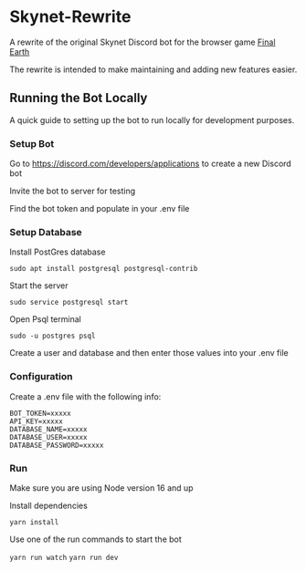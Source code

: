 # Skynet-Rewrite
A rewrite of the original Skynet Discord bot for the browser game [Final Earth](https://www.finalearth.com)

The rewrite is intended to make maintaining and adding new features easier. 

## Running the Bot Locally
A quick guide to setting up the bot to run locally for development purposes.

### Setup Bot
Go to https://discord.com/developers/applications to create a new Discord bot

Invite the bot to server for testing

Find the bot token and populate in your .env file

### Setup Database

Install PostGres database

`sudo apt install postgresql postgresql-contrib`


Start the server 

`sudo service postgresql start`


Open Psql terminal

`sudo -u postgres psql` 


Create a user and database and then enter those values into your .env file

### Configuration
Create a .env file with the following info:
```
BOT_TOKEN=xxxxx
API_KEY=xxxxx
DATABASE_NAME=xxxxx
DATABASE_USER=xxxxx
DATABASE_PASSWORD=xxxxx
```

### Run
Make sure you are using Node version 16 and up

Install dependencies 

`yarn install` 


Use one of the run commands to start the bot

`yarn run watch` `yarn run dev` 

